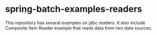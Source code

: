 # spring-batch-examples-readers

This repository has sevaral examples on jdbc readers. It also include Composite Item Reader example that reads data from two data sources.
